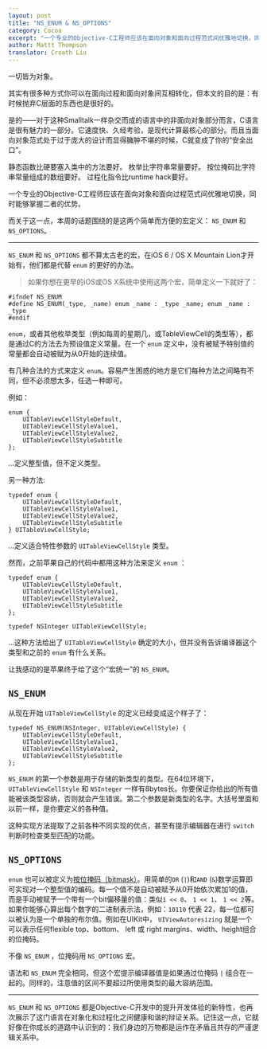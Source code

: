 ```yaml
---
layout: post
title: "NS_ENUM & NS_OPTIONS"
category: Cocoa
excerpt: "一个专业的Objective-C工程师应该在面向对象和面向过程范式间优雅地切换，同时能够掌握二者的优势。"
author: Mattt Thompson
translator: Croath Liu
---
```


一切皆为对象。

其实有很多种方式你可以在面向过程和面向对象间互相转化，但本文的目的是：有时候抛弃C层面的东西也是很好的。

是的——对于这种Smalltalk一样杂交而成的语言中的非面向对象部分而言，C语言是很有魅力的一部分。它速度快、久经考验，是现代计算最核心的部分。而且当面向对象范式处于过于庞大的设计而显得臃肿不堪的时候，C就变成了你的“安全出口”。

静态函数比硬要塞入类中的方法要好。
枚举比字符串常量要好。
按位掩码比字符串常量组成的数组要好。
过程化指令比runtime hack要好。

一个专业的Objective-C工程师应该在面向对象和面向过程范式间优雅地切换，同时能够掌握二者的优势。

而关于这一点，本周的话题围绕的是这两个简单而方便的宏定义： `NS_ENUM` 和 `NS_OPTIONS`。

---

`NS_ENUM` 和 `NS_OPTIONS` 都不算太古老的宏，在iOS 6 / OS X Mountain Lion才开始有，他们都是代替 `enum` 的更好的办法。

> 如果你想在更早的iOS或OS X系统中使用这两个宏，简单定义一下就好了：

~~~{objective-c}
#ifndef NS_ENUM
#define NS_ENUM(_type, _name) enum _name : _type _name; enum _name : _type
#endif
~~~

`enum`，或者其他枚举类型（例如每周的星期几，或TableViewCell的类型等），都是通过C的方法去为预设值定义常量。在一个 `enum` 定义中，没有被赋予特别值的常量都会自动被赋为从0开始的连续值。

有几种合法的方式来定义 `enum`。容易产生困惑的地方是它们每种方法之间略有不同，但不必须想太多，任选一种即可。

例如：

~~~{objective-c}
enum {
    UITableViewCellStyleDefault,
    UITableViewCellStyleValue1,
    UITableViewCellStyleValue2,
    UITableViewCellStyleSubtitle
};
~~~

...定义整型值，但不定义类型。

另一种方法:

~~~{objective-c}
typedef enum {
    UITableViewCellStyleDefault,
    UITableViewCellStyleValue1,
    UITableViewCellStyleValue2,
    UITableViewCellStyleSubtitle
} UITableViewCellStyle;
~~~

...定义适合特性参数的 `UITableViewCellStyle` 类型。

然而，之前苹果自己的代码中都用这种方法来定义 `enum` ：

~~~{objective-c}
typedef enum {
    UITableViewCellStyleDefault,
    UITableViewCellStyleValue1,
    UITableViewCellStyleValue2,
    UITableViewCellStyleSubtitle
};

typedef NSInteger UITableViewCellStyle;
~~~

...这种方法给出了 `UITableViewCellStyle` 确定的大小，但并没有告诉编译器这个类型和之前的 `enum` 有什么关系。

让我感动的是苹果终于给了这个“宏统一”的 `NS_ENUM`。

## `NS_ENUM`

从现在开始 `UITableViewCellStyle` 的定义已经变成这个样子了：

~~~{objective-c}
typedef NS_ENUM(NSInteger, UITableViewCellStyle) {
    UITableViewCellStyleDefault,
    UITableViewCellStyleValue1,
    UITableViewCellStyleValue2,
    UITableViewCellStyleSubtitle
};
~~~

`NS_ENUM` 的第一个参数是用于存储的新类型的类型。在64位环境下，`UITableViewCellStyle` 和 `NSInteger` 一样有8bytes长。你要保证你给出的所有值能被该类型容纳，否则就会产生错误。第二个参数是新类型的名字。大括号里面和以前一样，是你要定义的各种值。

这种实现方法提取了之前各种不同实现的优点，甚至有提示编辑器在进行 `switch` 判断时检查类型匹配的功能。

## `NS_OPTIONS`

`enum` 也可以被定义为[按位掩码（bitmask）][1]。用简单的`OR` (`|`)和`AND` (`&`)数学运算即可实现对一个整型值的编码。每一个值不是自动被赋予从0开始依次累加1的值，而是手动被赋予一个带有一个bit偏移量的值：类似`1 << 0`、 `1 << 1`、 `1 << 2`等。如果你能够心算出每个数字的二进制表示法，例如：`10110` 代表 22，每一位都可以被认为是一个单独的布尔值。例如在UIKit中， `UIViewAutoresizing` 就是一个可以表示任何flexible top、bottom、 left 或 right margins、width、height组合的位掩码。

不像 `NS_ENUM` ，位掩码用 `NS_OPTIONS` 宏。

语法和 `NS_ENUM` 完全相同，但这个宏提示编译器值是如果通过位掩码 `|` 组合在一起的。同样的，注意值的区间不要超过所使用类型的最大容纳范围。

---

`NS_ENUM` 和 `NS_OPTIONS` 都是Objective-C开发中的提升开发体验的新特性，也再次展示了这门语言在对象化和过程化之间健康和谐的辩证关系。记住这一点，它就好像在你成长的道路中认识到的：我们身边的万物都是运作在矛盾且共存的严谨逻辑关系中。

[1]: http://en.wikipedia.org/wiki/Mask_(computing)
